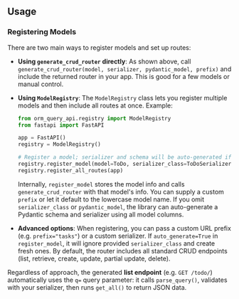 ## Usage

### Registering Models

There are two main ways to register models and set up routes:

* **Using `generate_crud_router` directly**: As shown above, call `generate_crud_router(model, serializer, pydantic_model, prefix)` and include the returned router in your app. This is good for a few models or manual control.

* **Using `ModelRegistry`**: The `ModelRegistry` class lets you register multiple models and then include all routes at once. Example:

  ```python
  from orm_query_api.registry import ModelRegistry
  from fastapi import FastAPI

  app = FastAPI()
  registry = ModelRegistry()

  # Register a model; serializer and schema will be auto-generated if omitted
  registry.register_model(model=ToDo, serializer_class=ToDoSerializer, pydantic_model=ToDoPydantic)
  registry.register_all_routes(app)
  ```

  Internally, `register_model` stores the model info and calls `generate_crud_router` with that model's info. You can supply a custom `prefix` or let it default to the lowercase model name. If you omit `serializer_class` or `pydantic_model`, the library can auto-generate a Pydantic schema and serializer using all model columns.

* **Advanced options**: When registering, you can pass a custom URL prefix (e.g. `prefix="tasks"`) or a custom serializer. If `auto_generate=True` in `register_model`, it will ignore provided `serializer_class` and create fresh ones.  By default, the router includes all standard CRUD endpoints (list, retrieve, create, update, partial update, delete).

Regardless of approach, the generated **list endpoint** (e.g. `GET /todo/`) automatically uses the `q=` query parameter: it calls `parse_query()`, validates with your serializer, then runs `get_all()` to return JSON data.
